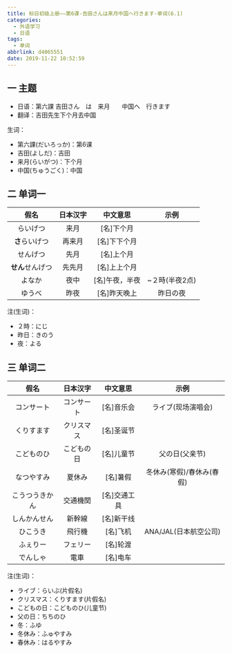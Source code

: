 ```yaml
---
title: 标日初级上册——第6课-吉田さんは来月中国へ行きます-单词(6.1)
categories:
  - 外语学习
  - 日语
tags:
  - 单词
abbrlink: d4065551
date: 2019-11-22 10:52:59
---
```

## 一 主题
* 日语：第六課 吉田さん　は　来月　　中国へ　行きます
* 翻译：吉田先生下个月去中国

生词：
* 第六課(だいろっか)：第6课
* 吉田(よしだ)：吉田
* 来月(らいがつ)：下个月
* 中国(ちゅうごく)：中国
<!--more-->

## 二 单词一

|       假名       | 日本汉字 |    中文意思    |      示例      |
| :--------------: | :------: | :------------: | :------------: |
|     らいげつ     |   来月   |   [名]下个月   |                |
|  **さ**らいげつ  |  再来月  |  [名]下下个月  |                |
|     せんげつ     |   先月   |   [名]上个月   |                |
| **せん**せんげつ |  先先月  |  [名]上上个月  |                |
|      よなか      |   夜中   | [名]午夜，半夜 | ~２時(半夜2点) |
|      ゆうべ      |   昨夜   |  [名]昨天晚上  |    昨日の夜    |

注(生词)：  

*  ２時：にじ
* 昨日：きのう
* 夜：よる

## 三 单词二

|      假名      |  日本汉字  |   中文意思   |           示例            |
| :------------: | :--------: | :----------: | :-----------------------: |
|   コンサート   | コンサート |  [名]音乐会  |    ライブ(现场演唱会)     |
|   くりすます   | クリスマス |  [名]圣诞节  |                           |
|   こどものひ   | こどもの日 |  [名]儿童节  |      父の日(父亲节)       |
|   なつやすみ   |   夏休み   |   [名]暑假   | 冬休み(寒假)/春休み(春假) |
| こうつうきかん |  交通機関  | [名]交通工具 |                           |
|  しんかんせん  |   新幹線   |  [名]新干线  |                           |
|    ひこうき    |   飛行機   |   [名]飞机   |   ANA/JAL(日本航空公司)   |
|    ふぇりー    |  フェリー  |   [名]轮渡   |                           |
|    でんしゃ    |    電車    |   [名]电车   |                           |


注(生词)：  

* ライブ：らいぶ(片假名)
* クリスマス：くりすます(片假名)
* こどもの日：こどものひ(儿童节)
* 父の日：ちちのひ
* 冬：ふゆ
* 冬休み：ふゅやすみ
* 春休み：はるやすみ
